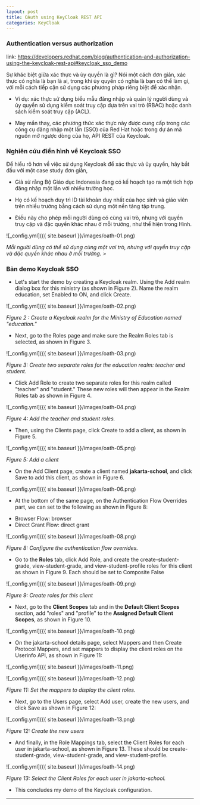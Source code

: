 ```yaml
---
layout: post
title: OAuth using KeyCloak REST API
categories: KeyCloak
---
```


### Authentication versus authorization


link: https://developers.redhat.com/blog/authentication-and-authorization-using-the-keycloak-rest-api#keycloak_sso_demo

 Sự khác biệt giữa xác thực và ủy quyền là gì? Nói một cách đơn giản, xác thực có nghĩa là bạn là ai, trong khi ủy quyền có nghĩa là bạn có thể làm gì, với mỗi cách tiếp cận sử dụng các phương pháp riêng biệt để xác nhận. 

 - Ví dụ: xác thực sử dụng biểu mẫu đăng nhập và quản lý người dùng và ủy quyền sử dụng kiểm soát truy cập dựa trên vai trò (RBAC) hoặc danh sách kiểm soát truy cập (ACL).

 - May mắn thay, các phương thức xác thực này được cung cấp trong các công cụ đăng nhập một lần (SSO) của Red Hat hoặc trong dự án mã nguồn mở ngược dòng của họ, API REST của Keycloak.

 ### Nghiên cứu điển hình về Keycloak SSO

 Để hiểu rõ hơn về việc sử dụng Keycloak để xác thực và ủy quyền, hãy bắt đầu với một case study đơn giản,

 -  Giả sử rằng Bộ Giáo dục Indonesia đang có kế hoạch tạo ra một tích hợp đăng nhập một lần với nhiều trường học.

- Họ có kế hoạch duy trì ID tài khoản duy nhất của học sinh và giáo viên trên nhiều trường bằng cách sử dụng một nền tảng tập trung.

-  Điều này cho phép mỗi người dùng có cùng vai trò, nhưng với quyền truy cập và đặc quyền khác nhau ở mỗi trường, như thể hiện trong Hình.


![_config.yml]({{ site.baseurl }}/images/oath-01.png)

*Mỗi người dùng có thể sử dụng cùng một vai trò, nhưng với quyền truy cập và đặc quyền khác nhau ở mỗi trường. >*

### Bản demo Keycloak SSO

- Let's start the demo by creating a Keycloak realm. Using the Add realm dialog box for this ministry (as shown in Figure 2). Name the realm education, set Enabled to ON, and click Create.

![_config.yml]({{ site.baseurl }}/images/oath-02.png)

*Figure 2 : Create a Keycloak realm for the Ministry of Education named "education."*

- Next, go to the Roles page and make sure the Realm Roles tab is selected, as shown in Figure 3.

![_config.yml]({{ site.baseurl }}/images/oath-03.png)

*Figure 3: Create two separate roles for the education realm: teacher and student.*

- Click Add Role to create two separate roles for this realm called "teacher" and "student." These new roles will then appear in the Realm Roles tab as shown in Figure 4.

![_config.yml]({{ site.baseurl }}/images/oath-04.png)

*Figure 4: Add the teacher and student roles.*

- Then, using the Clients page, click Create to add a client, as shown in Figure 5.

![_config.yml]({{ site.baseurl }}/images/oath-05.png)

*Figure 5: Add a client*

- On the Add Client page, create a client named **jakarta-school**, and click Save to add this client, as shown in Figure 6.

![_config.yml]({{ site.baseurl }}/images/oath-06.png)

- At the bottom of the same page, on the Authentication Flow Overrides part, we can set to the following as shown in Figure 8:
+ Browser Flow: browser
+ Direct Grant Flow: direct grant

![_config.yml]({{ site.baseurl }}/images/oath-08.png)

*Figure 8: Configure the authentication flow overrides.*

- Go to the **Roles** tab, click Add Role, and create the create-student-grade, view-student-grade, and view-student-profile roles for this client as shown in Figure 9. Each should be set to Composite False

![_config.yml]({{ site.baseurl }}/images/oath-09.png)

*Figure 9: Create roles for this client*

- Next, go to the **Client Scopes** tab and in the **Default Client Scopes** section, add "roles" and "profile" to the **Assigned Default Client Scopes**, as shown in Figure 10.

![_config.yml]({{ site.baseurl }}/images/oath-10.png)

- On the jakarta-school details page, select Mappers and then Create Protocol Mappers, and set mappers to display the client roles on the Userinfo API, as shown in Figure 11:

![_config.yml]({{ site.baseurl }}/images/oath-11.png)

![_config.yml]({{ site.baseurl }}/images/oath-12.png)

*Figure 11: Set the mappers to display the client roles.*

- Next, go to the Users page, select Add user, create the new users, and click Save as shown in Figure 12:

![_config.yml]({{ site.baseurl }}/images/oath-13.png)

*Figure 12: Create the new users*

- And finally, in the Role Mappings tab, select the Client Roles for each user in jakarta-school, as shown in Figure 13. These should be create-student-grade, view-student-grade, and view-student-profile.

![_config.yml]({{ site.baseurl }}/images/oath-14.png)

*Figure 13: Select the Client Roles for each user in jakarta-school.*

- This concludes my demo of the Keycloak configuration.

---------------------------------------------------------

